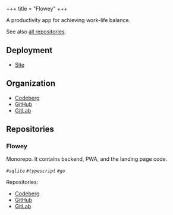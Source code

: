+++
title = "Flowey"
+++

A productivity app for achieving work-life balance.

See also [all repositories](@/notes/Repositories/_index.md).

## Deployment

- [Site](https://flowey.paveloom.dev)

## Organization

- [Codeberg](https://codeberg.org/flowey-org)
- [GitHub](https://github.com/flowey-org)
- [GitLab](https://gitlab.com/flowey-org)

## Repositories

### Flowey

Monorepo. It contains backend, PWA, and the landing page code.

*`#sqlite` `#typescript` `#go`*

Repositories:

- [Codeberg](https://codeberg.org/flowey-org/Flowey)
- [GitHub](https://github.com/flowey-org/Flowey)
- [GitLab](https://gitlab.com/flowey-org/Flowey)
